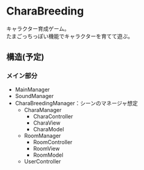 # CharaBreeding
キャラクター育成ゲーム。  
たまごっちっぽい機能でキャラクターを育てて遊ぶ。  

## 構造(予定)
### メイン部分
+ MainManager
+ SoundManager
+ CharaBreedingManager：シーンのマネージャ想定
  + CharaManager
    + CharaController
    + CharaView
    + CharaModel
  + RoomManager
    + RoomController
    + RoomView
    + RoomModel
  + UserController
